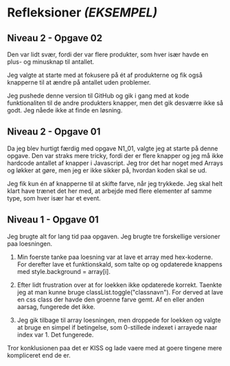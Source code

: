 # Refleksioner  *(EKSEMPEL)*

## Niveau 2 - Opgave 02

Den var lidt svær, fordi der var flere produkter, som hver især havde en plus- og minusknap til antallet.

Jeg valgte at starte med at fokusere på ét af produkterne og fik også knapperne til at ændre på antallet uden problemer.

Jeg pushede denne version til GitHub og gik i gang med at kode funktionaliten til de andre produkters knapper, men det gik desværre ikke så godt. Jeg nåede ikke at finde en løsning.

## Niveau 2 - Opgave 01

Da jeg blev hurtigt færdig med opgave N1_01, valgte jeg at starte på denne opgave. Den var straks mere tricky, fordi der er flere knapper og jeg må ikke hardcode antallet af knapper i Javascript. Jeg tror det har noget med Arrays og løkker at gøre, men jeg er ikke sikker på, hvordan koden skal se ud.

Jeg fik kun én af knapperne til at skifte farve, når jeg trykkede. Jeg skal helt klart have trænet det her med, at arbejde med flere elementer af samme type, som hver især har et event.

## Niveau 1 - Opgave 01

Jeg brugte alt for lang tid paa opgaven. Jeg brugte tre forskellige versioner paa loesningen.

1. Min foerste tanke paa loesning var at lave et array med hex-koderne. For derefter lave et funktionskald, som talte op og opdaterede knappens med style.background = array[i]. 

2. Efter lidt frustration over at for loekken ikke opdaterede korrekt. Taenkte jeg at man kunne bruge classList.toggle("classnavn"). For derved at lave en css class der havde den groenne farve gemt. Af en eller anden aarsag, fungerede det ikke.

3. Jeg gik tilbage til array loesningen, men droppede for loekken og valgte at bruge en simpel if betingelse, som 0-stillede indexet i arrayede naar index var 1. Det fungerede.

Tror konklusionen paa det er KISS og lade vaere med at goere tingene mere kompliceret end de er.